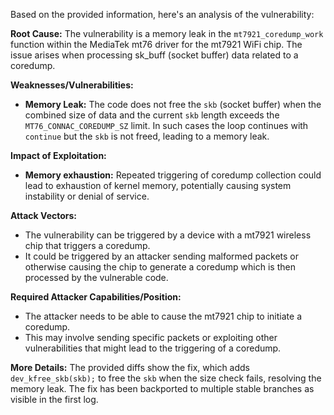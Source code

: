 Based on the provided information, here's an analysis of the vulnerability:

**Root Cause:**
The vulnerability is a memory leak in the `mt7921_coredump_work` function within the MediaTek mt76 driver for the mt7921 WiFi chip. The issue arises when processing sk_buff (socket buffer) data related to a coredump.

**Weaknesses/Vulnerabilities:**
- **Memory Leak:** The code does not free the `skb` (socket buffer) when the combined size of data and the current `skb` length exceeds the `MT76_CONNAC_COREDUMP_SZ` limit. In such cases the loop continues with `continue` but the `skb` is not freed, leading to a memory leak.

**Impact of Exploitation:**
- **Memory exhaustion:** Repeated triggering of coredump collection could lead to exhaustion of kernel memory, potentially causing system instability or denial of service.

**Attack Vectors:**
- The vulnerability can be triggered by a device with a mt7921 wireless chip that triggers a coredump.
- It could be triggered by an attacker sending malformed packets or otherwise causing the chip to generate a coredump which is then processed by the vulnerable code.

**Required Attacker Capabilities/Position:**
- The attacker needs to be able to cause the mt7921 chip to initiate a coredump.
- This may involve sending specific packets or exploiting other vulnerabilities that might lead to the triggering of a coredump.

**More Details:**
The provided diffs show the fix, which adds `dev_kfree_skb(skb);` to free the `skb` when the size check fails, resolving the memory leak.
The fix has been backported to multiple stable branches as visible in the first log.